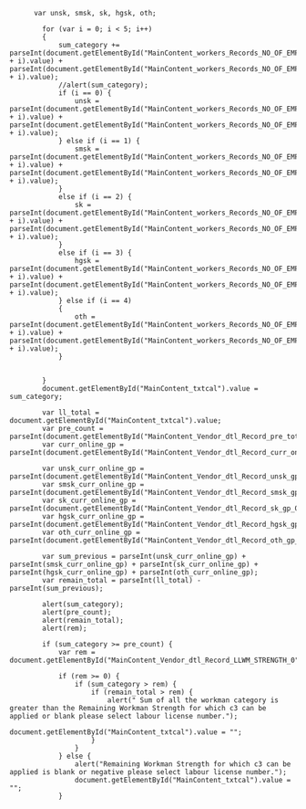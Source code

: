           var unsk, smsk, sk, hgsk, oth;

            for (var i = 0; i < 5; i++)
            {
                sum_category += parseInt(document.getElementById("MainContent_workers_Records_NO_OF_EMP_REG_" + i).value) + parseInt(document.getElementById("MainContent_workers_Records_NO_OF_EMP_TEMP_" + i).value);
                //alert(sum_category);
                if (i == 0) {
                    unsk = parseInt(document.getElementById("MainContent_workers_Records_NO_OF_EMP_REG_" + i).value) + parseInt(document.getElementById("MainContent_workers_Records_NO_OF_EMP_TEMP_" + i).value);
                } else if (i == 1) {
                    smsk = parseInt(document.getElementById("MainContent_workers_Records_NO_OF_EMP_REG_" + i).value) + parseInt(document.getElementById("MainContent_workers_Records_NO_OF_EMP_TEMP_" + i).value);
                }
                else if (i == 2) {
                    sk = parseInt(document.getElementById("MainContent_workers_Records_NO_OF_EMP_REG_" + i).value) + parseInt(document.getElementById("MainContent_workers_Records_NO_OF_EMP_TEMP_" + i).value);
                }
                else if (i == 3) {
                    hgsk = parseInt(document.getElementById("MainContent_workers_Records_NO_OF_EMP_REG_" + i).value) + parseInt(document.getElementById("MainContent_workers_Records_NO_OF_EMP_TEMP_" + i).value);
                } else if (i == 4)
                {
                    oth = parseInt(document.getElementById("MainContent_workers_Records_NO_OF_EMP_REG_" + i).value) + parseInt(document.getElementById("MainContent_workers_Records_NO_OF_EMP_TEMP_" + i).value);
                }

               
            }
            document.getElementById("MainContent_txtcal").value = sum_category;

            var ll_total = document.getElementById("MainContent_txtcal").value;
            var pre_count = parseInt(document.getElementById("MainContent_Vendor_dtl_Record_pre_total_0").value);
            var curr_online_gp = parseInt(document.getElementById("MainContent_Vendor_dtl_Record_curr_online_gp_0").value);

            var unsk_curr_online_gp = parseInt(document.getElementById("MainContent_Vendor_dtl_Record_unsk_gp_0").value);
            var smsk_curr_online_gp = parseInt(document.getElementById("MainContent_Vendor_dtl_Record_smsk_gp_0").value);
            var sk_curr_online_gp = parseInt(document.getElementById("MainContent_Vendor_dtl_Record_sk_gp_0").value);
            var hgsk_curr_online_gp = parseInt(document.getElementById("MainContent_Vendor_dtl_Record_hgsk_gp_0").value);
            var oth_curr_online_gp = parseInt(document.getElementById("MainContent_Vendor_dtl_Record_oth_gp_0").value);

            var sum_previous = parseInt(unsk_curr_online_gp) + parseInt(smsk_curr_online_gp) + parseInt(sk_curr_online_gp) + parseInt(hgsk_curr_online_gp) + parseInt(oth_curr_online_gp);
            var remain_total = parseInt(ll_total) - parseInt(sum_previous);

            alert(sum_category);
            alert(pre_count);
            alert(remain_total);
            alert(rem);

            if (sum_category >= pre_count) {
                var rem = document.getElementById("MainContent_Vendor_dtl_Record_LLWM_STRENGTH_0").value;
               
                if (rem >= 0) {
                    if (sum_category > rem) {
                        if (remain_total > rem) {
                            alert(" Sum of all the workman category is greater than the Remaining Workman Strength for which c3 can be applied or blank please select labour license number.");
                            document.getElementById("MainContent_txtcal").value = "";
                        }
                    }
                } else {
                    alert("Remaining Workman Strength for which c3 can be applied is blank or negative please select labour license number.");
                    document.getElementById("MainContent_txtcal").value = "";
                }
